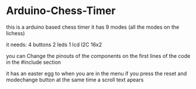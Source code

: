 # Arduino-Chess-Timer

this is a arduino based chess timer 
it has 9 modes (all the modes on the lichess)

it needs:
4 buttons 
2 leds
1 lcd I2C 16x2

you can Change the pinouts of the components on the first lines of the code in the #include section

it has an easter egg to 
when you are in the menu if you press the reset and modechange button at the same time a scroll text apears
